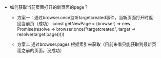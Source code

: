 <!--
 * @Author: yeyu98
 * @Date: 2024-07-13 17:18:09
 * @LastEditors: yeyu98
 * @LastEditTime: 2024-07-13 17:52:26
 * @Description: 
-->
- 如何获取当前页面打开的新页面的page？
  - 方案一：通过browser.once监听targetcreated事件，当新页面打开时返回当前页（成功）
  const getNewPage = (browser) => new Promise(resolve => browser.once("targetcreated", target => resolve(target.page())))

  - 方案二 通过browser.pages 根据索引来获取（目前来看只能获取到最新页面之前的页面，没成功）